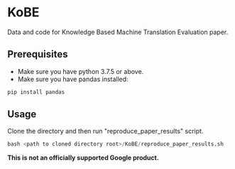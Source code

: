 # KoBE
Data and code for Knowledge Based Machine Translation Evaluation paper.

## Prerequisites
* Make sure you have python 3.7.5 or above.
* Make sure you have pandas installed:
```python
pip install pandas
```

## Usage
Clone the directory and then run "reproduce_paper_results" script.
```python
bash <path to cloned directory root>/KoBE/reproduce_paper_results.sh
```

**This is not an officially supported Google product.**
